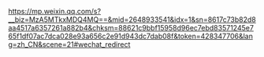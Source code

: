 https://mp.weixin.qq.com/s?__biz=MzA5MTkxMDQ4MQ==&mid=2648933541&idx=1&sn=8617c73b82d8aa4517a6357261a882b4&chksm=88621c9bbf15958d96ec7ebd83571245e765f1df07ac7dca028e93a656c2e91d943dc7dab08f&token=428347706&lang=zh_CN&scene=21#wechat_redirect

